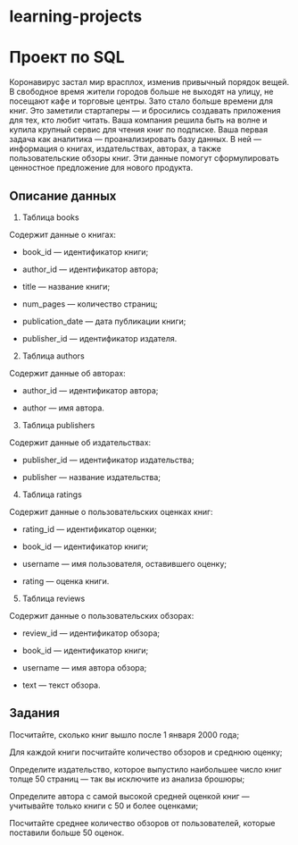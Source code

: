 # learning-projects
# Проект по SQL

Коронавирус застал мир врасплох, изменив привычный порядок вещей. 
В свободное время жители городов больше не выходят на улицу, не посещают кафе и торговые центры. 
Зато стало больше времени для книг. Это заметили стартаперы — и бросились создавать приложения для тех, кто любит читать.
Ваша компания решила быть на волне и купила крупный сервис для чтения книг по подписке. 
Ваша первая задача как аналитика — проанализировать базу данных.
В ней — информация о книгах, издательствах, авторах, а также пользовательские обзоры книг. 
Эти данные помогут сформулировать ценностное предложение для нового продукта.

## Описание данных

1. Таблица books

Содержит данные о книгах:

- book_id — идентификатор книги;

- author_id — идентификатор автора;

- title — название книги;

- num_pages — количество страниц;

- publication_date — дата публикации книги;

- publisher_id — идентификатор издателя.

2. Таблица authors

Содержит данные об авторах:

- author_id — идентификатор автора;

- author — имя автора.

3. Таблица publishers

Содержит данные об издательствах:

- publisher_id — идентификатор издательства;

- publisher — название издательства;

4. Таблица ratings

Содержит данные о пользовательских оценках книг:

- rating_id — идентификатор оценки;

- book_id — идентификатор книги;

- username — имя пользователя, оставившего оценку;

- rating — оценка книги.

5. Таблица reviews

Содержит данные о пользовательских обзорах:

- review_id — идентификатор обзора;

- book_id — идентификатор книги;

- username — имя автора обзора;

- text — текст обзора.


## Задания

Посчитайте, сколько книг вышло после 1 января 2000 года;

Для каждой книги посчитайте количество обзоров и среднюю оценку;

Определите издательство, которое выпустило наибольшее число книг толще 50 страниц — так вы исключите из анализа брошюры;

Определите автора с самой высокой средней оценкой книг — учитывайте только книги с 50 и более оценками;

Посчитайте среднее количество обзоров от пользователей, которые поставили больше 50 оценок.

